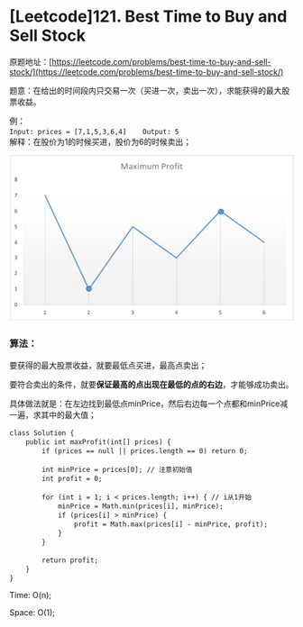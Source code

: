 # \[Leetcode\]121. Best Time to Buy and Sell Stock

原题地址：[https://leetcode.com/problems/best-time-to-buy-and-sell-stock/](https://leetcode.com/problems/best-time-to-buy-and-sell-stock/)

题意：在给出的时间段内只交易一次（买进一次，卖出一次），求能获得的最大股票收益。

例：  
`Input: prices = [7,1,5,3,6,4]   
Output: 5`  
解释：在股价为1的时候买进，股价为6的时候卖出；

![](.gitbook/assets/121_profit_graph.png)

### 算法：

要获得的最大股票收益，就要最低点买进，最高点卖出；

要符合卖出的条件，就要**保证最高的点出现在最低的点的右边**，才能够成功卖出。

具体做法就是：在左边找到最低点minPrice，然后右边每一个点都和minPrice减一遍，求其中的最大值；

```text
class Solution {
    public int maxProfit(int[] prices) {
        if (prices == null || prices.length == 0) return 0;
        
        int minPrice = prices[0]; // 注意初始值
        int profit = 0;
        
        for (int i = 1; i < prices.length; i++) { // i从1开始
            minPrice = Math.min(prices[i], minPrice);
            if (prices[i] > minPrice) {
                profit = Math.max(prices[i] - minPrice, profit);
            }
        }
        
        return profit;
    }
}
```

Time: O\(n\);

Space: O\(1\);

